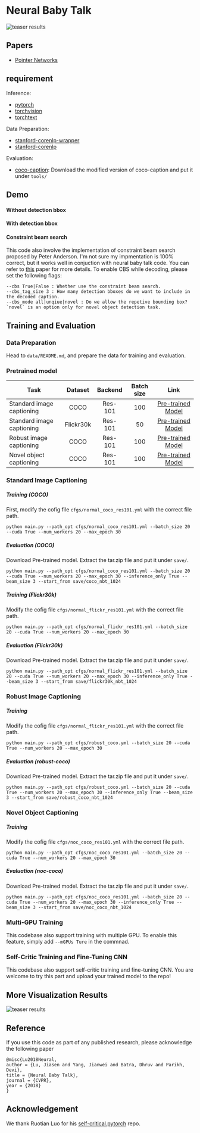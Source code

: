 # Neural Baby Talk

![teaser results](demo/img1.png)

## Papers
- [Pointer Networks](https://arxiv.org/pdf/1506.03134.pdf)

## requirement

Inference:

- [pytorch](http://pytorch.org/)
- [torchvision](https://github.com/pytorch/vision)
- [torchtext](https://github.com/pytorch/text)

Data Preparation:

- [stanford-corenlp-wrapper](https://github.com/Lynten/stanford-corenlp)
- [stanford-corenlp](https://stanfordnlp.github.io/CoreNLP/)

Evaluation:

- [coco-caption](https://github.com/jiasenlu/coco-caption): Download the modified version of coco-caption and put it under `tools/`


## Demo

#### Without detection bbox


#### With detection bbox

#### Constraint beam search
This code also involve the implementation of constraint beam search proposed by Peter Anderson. I'm not sure my impmentation is 100% correct, but it works well in conjuction with neural baby talk code. You can refer to [this](http://users.cecs.anu.edu.au/~sgould/papers/emnlp17-constrained-beam-search.pdf) paper for more details. To enable CBS while decoding, please set the following flags:
```
--cbs True|False : Whether use the constraint beam search.
--cbs_tag_size 3 : How many detection bboxes do we want to include in the decoded caption.
--cbs_mode all|unqiue|novel : Do we allow the repetive bounding box? `novel` is an option only for novel object detection task.
```

## Training and Evaluation
### Data Preparation
Head to `data/README.md`, and prepare the data for training and evaluation.

### Pretrained model
| Task | Dataset | Backend | Batch size | Link  |
| ---- | :----:| :----:| :----:|:----:|
| Standard image captioning | COCO | Res-101 | 100 | [Pre-trained Model](https://www.dropbox.com/s/6buajkxm9oed1jp/coco_nbt_1024.tar.gz?dl=0) |
| Standard image captioning | Flickr30k | Res-101 | 50 | [Pre-trained Model](https://www.dropbox.com/s/6buajkxm9oed1jp/coco_nbt_1024.tar.gz?dl=0) |
| Robust image captioning | COCO | Res-101 | 100 | [Pre-trained Model](https://www.dropbox.com/s/sxuodvob0ftesm9/robust_coco_nbt_1024.tar.gz?dl=0) |
| Novel object captioning | COCO | Res-101 | 100 | [Pre-trained Model](https://www.dropbox.com/s/b7i6vx5pf98540l/noc_coco_nbt_1024.tar.gz?dl=0) |


### Standard Image Captioning
##### Training (COCO)

First, modify the cofig file `cfgs/normal_coco_res101.yml` with the correct file path.

```
python main.py --path_opt cfgs/normal_coco_res101.yml --batch_size 20 --cuda True --num_workers 20 --max_epoch 30
```
##### Evaluation (COCO)
Download Pre-trained model. Extract the tar.zip file and put it under `save/`.

```
python main.py --path_opt cfgs/normal_coco_res101.yml --batch_size 20 --cuda True --num_workers 20 --max_epoch 30 --inference_only True --beam_size 3 --start_from save/coco_nbt_1024
```

##### Training (Flickr30k)
Modify the cofig file `cfgs/normal_flickr_res101.yml` with the correct file path.

```
python main.py --path_opt cfgs/normal_flickr_res101.yml --batch_size 20 --cuda True --num_workers 20 --max_epoch 30
```

##### Evaluation (Flickr30k)
Download Pre-trained model. Extract the tar.zip file and put it under `save/`.

```
python main.py --path_opt cfgs/normal_flickr_res101.yml --batch_size 20 --cuda True --num_workers 20 --max_epoch 30 --inference_only True --beam_size 3 --start_from save/flickr30k_nbt_1024
```

### Robust Image Captioning

##### Training
Modify the cofig file `cfgs/normal_flickr_res101.yml` with the correct file path.

```
python main.py --path_opt cfgs/robust_coco.yml --batch_size 20 --cuda True --num_workers 20 --max_epoch 30
```
##### Evaluation (robust-coco)
Download Pre-trained model. Extract the tar.zip file and put it under `save/`.

```
python main.py --path_opt cfgs/robust_coco.yml --batch_size 20 --cuda True --num_workers 20 --max_epoch 30 --inference_only True --beam_size 3 --start_from save/robust_coco_nbt_1024
```

### Novel Object Captioning

##### Training
Modify the cofig file `cfgs/noc_coco_res101.yml` with the correct file path.

```
python main.py --path_opt cfgs/noc_coco_res101.yml --batch_size 20 --cuda True --num_workers 20 --max_epoch 30
```
##### Evaluation (noc-coco)
Download Pre-trained model. Extract the tar.zip file and put it under `save/`.

```
python main.py --path_opt cfgs/noc_coco_res101.yml --batch_size 20 --cuda True --num_workers 20 --max_epoch 30 --inference_only True --beam_size 3 --start_from save/noc_coco_nbt_1024
```

### Multi-GPU Training
This codebase also support training with multiple GPU. To enable this feature, simply add `--mGPUs Ture` in the commnad.

### Self-Critic Training and Fine-Tuning CNN

This codebase also support self-critic training and fine-tuning CNN. You are welcome to try this part and upload your trained model to the repo!

## More Visualization Results
![teaser results](demo/img2.png)

## Reference
If you use this code as part of any published research, please acknowledge the following paper

```
@misc{Lu2018Neural,
author = {Lu, Jiasen and Yang, Jianwei and Batra, Dhruv and Parikh, Devi},
title = {Neural Baby Talk},
journal = {CVPR},
year = {2018}
}
```
## Acknowledgement
We thank Ruotian Luo for his [self-critical.pytorch](https://github.com/ruotianluo/self-critical.pytorch) repo. 

